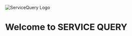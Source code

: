 ![ServiceQuery Logo](https://github.com/holomodular/ServiceQuery/.github/blob/main/logo.png)

# Welcome to SERVICE QUERY
